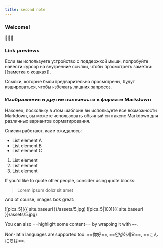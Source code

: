 ```yaml
---
title: second note
---
```


### Welcome!
🌱🌱🌱

### Link previews

Если вы используете устройство с поддержкой мыши, попробуйте навести курсор на внутренние ссылки, чтобы просмотреть заметки: [[заметка о кошках]].

Ссылки, которые были предварительно просмотрены, будут кэшироваться, чтобы избежать лишних запросов.

### Изображения и другие полезности в формате Markdown

Наконец, поскольку в этом шаблоне вы используете все возможности Markdown, вы можете использовать обычный синтаксис Markdown для различных вариантов форматирования.

Списки работают, как и ожидалось:

- List element A
- List element B
- List element C

1. List element
2. List element
3. List element

If you'd like to quote other people, consider using quote blocks:

> Lorem ipsum dolor sit amet

And of course, images look great:

![pics_5]({{ site.baseurl }}/assets/5.jpg)
![pics_5|100]({{ site.baseurl }}/assets/5.jpg)

You can also ==highlight some content== by wrapping it with `==`.

Non-latin languages are supported too: ==你好==, ==안녕하세요==, ==こんにちは==.